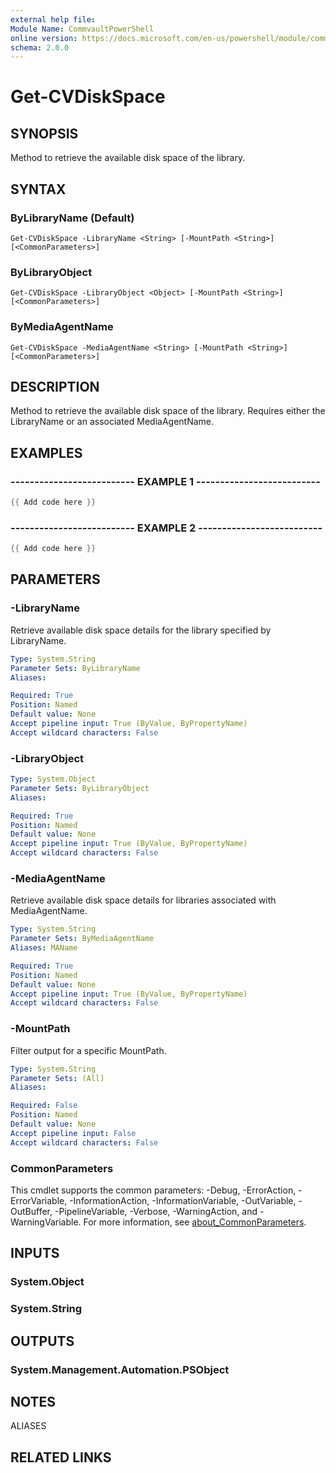 ```yaml
---
external help file:
Module Name: CommvaultPowerShell
online version: https://docs.microsoft.com/en-us/powershell/module/commvaultpowershell/get-cvdiskspace
schema: 2.0.0
---
```


# Get-CVDiskSpace

## SYNOPSIS
Method to retrieve the available disk space of the library.

## SYNTAX

### ByLibraryName (Default)
```
Get-CVDiskSpace -LibraryName <String> [-MountPath <String>] [<CommonParameters>]
```

### ByLibraryObject
```
Get-CVDiskSpace -LibraryObject <Object> [-MountPath <String>] [<CommonParameters>]
```

### ByMediaAgentName
```
Get-CVDiskSpace -MediaAgentName <String> [-MountPath <String>] [<CommonParameters>]
```

## DESCRIPTION
Method to retrieve the available disk space of the library.
Requires either the LibraryName or an associated MediaAgentName.

## EXAMPLES

### -------------------------- EXAMPLE 1 --------------------------
```powershell
{{ Add code here }}
```



### -------------------------- EXAMPLE 2 --------------------------
```powershell
{{ Add code here }}
```



## PARAMETERS

### -LibraryName
Retrieve available disk space details for the library specified by LibraryName.

```yaml
Type: System.String
Parameter Sets: ByLibraryName
Aliases:

Required: True
Position: Named
Default value: None
Accept pipeline input: True (ByValue, ByPropertyName)
Accept wildcard characters: False
```

### -LibraryObject


```yaml
Type: System.Object
Parameter Sets: ByLibraryObject
Aliases:

Required: True
Position: Named
Default value: None
Accept pipeline input: True (ByValue, ByPropertyName)
Accept wildcard characters: False
```

### -MediaAgentName
Retrieve available disk space details for libraries associated with MediaAgentName.

```yaml
Type: System.String
Parameter Sets: ByMediaAgentName
Aliases: MAName

Required: True
Position: Named
Default value: None
Accept pipeline input: True (ByValue, ByPropertyName)
Accept wildcard characters: False
```

### -MountPath
Filter output for a specific MountPath.

```yaml
Type: System.String
Parameter Sets: (All)
Aliases:

Required: False
Position: Named
Default value: None
Accept pipeline input: False
Accept wildcard characters: False
```

### CommonParameters
This cmdlet supports the common parameters: -Debug, -ErrorAction, -ErrorVariable, -InformationAction, -InformationVariable, -OutVariable, -OutBuffer, -PipelineVariable, -Verbose, -WarningAction, and -WarningVariable. For more information, see [about_CommonParameters](http://go.microsoft.com/fwlink/?LinkID=113216).

## INPUTS

### System.Object

### System.String

## OUTPUTS

### System.Management.Automation.PSObject

## NOTES

ALIASES

## RELATED LINKS

